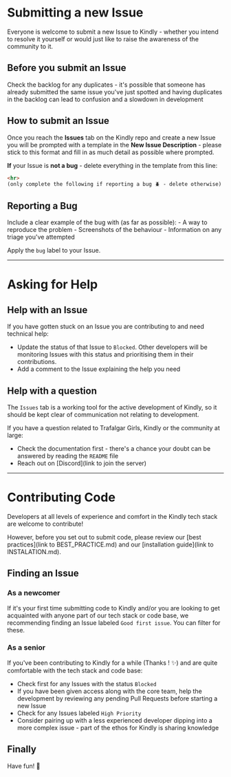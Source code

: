 # Submitting a new Issue

Everyone is welcome to submit a new Issue to Kindly - whether you intend to resolve it yourself or would just like to raise the awareness of the community to it.

## Before you submit an Issue

Check the backlog for any duplicates - it's possible that someone has already submitted the same issue you've just spotted and having duplicates in the backlog can lead to confusion and a slowdown in development

## How to submit an Issue

Once you reach the **Issues** tab on the Kindly repo and create a new Issue you will be prompted with a template in the **New Issue Description** - please stick to this format and fill in as much detail as possible where prompted.

**If** your Issue is **not a bug** - delete everything in the template from this line:

```markdown
<hr>
(only complete the following if reporting a bug 🪲 - delete otherwise)
```

## Reporting a Bug

Include a clear example of the bug with (as far as possible): - A way to reproduce the problem - Screenshots of the behaviour - Information on any triage you've attempted

Apply the `bug` label to your Issue.

<hr>

# Asking for Help

## Help with an Issue

If you have gotten stuck on an Issue you are contributing to and need technical help:

- Update the status of that Issue to `Blocked`. Other developers will be monitoring Issues with this status and prioritising them in their contributions.
- Add a comment to the Issue explaining the help you need

## Help with a question

The `Issues` tab is a working tool for the active development of Kindly, so it should be kept clear of communication not relating to development.

If you have a question related to Trafalgar Girls, Kindly or the community at large:

- Check the documentation first - there's a chance your doubt can be answered by reading the `README` file
- Reach out on [Discord](link to join the server)

<hr>

# Contributing Code

Developers at all levels of experience and comfort in the Kindly tech stack are welcome to contribute!

However, before you set out to submit code, please review our [best practices](link to BEST_PRACTICE.md) and our [installation guide](link to INSTALATION.md).

## Finding an Issue

### As a newcomer

If it's your first time submitting code to Kindly and/or you are looking to get acquainted with anyone part of our tech stack or code base, we recommending finding an Issue labeled `Good first issue`. You can filter for these.

### As a senior

If you've been contributing to Kindly for a while (Thanks ! ✨) and are quite comfortable with the tech stack and code base:

- Check first for any Issues with the status `Blocked`
- If you have been given access along with the core team, help the development by reviewing any pending Pull Requests before starting a new Issue
- Check for any Issues labeled `High Priority`
- Consider pairing up with a less experienced developer dipping into a more complex issue - part of the ethos for Kindly is sharing knowledge

## Finally

Have fun! 🎡
